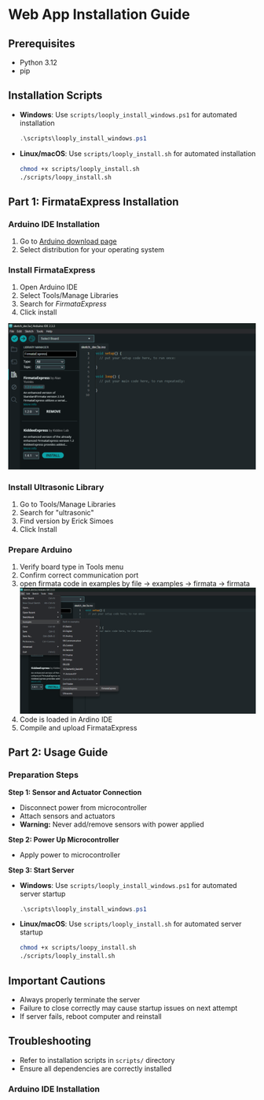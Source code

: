 # Web App Installation Guide

## Prerequisites
- Python 3.12
- pip

## Installation Scripts
- **Windows**: Use `scripts/looply_install_windows.ps1` for automated installation
  ```powershell
  .\scripts\looply_install_windows.ps1
  ```
- **Linux/macOS**: Use `scripts/looply_install.sh` for automated installation
  ```bash
  chmod +x scripts/looply_install.sh
  ./scripts/loopy_install.sh
  ```

## Part 1: FirmataExpress Installation

### Arduino IDE Installation
1. Go to [Arduino download page](https://www.arduino.cc/en/Main/Software)
2. Select distribution for your operating system

### Install FirmataExpress
1. Open Arduino IDE
2. Select Tools/Manage Libraries
3. Search for *FirmataExpress*
4. Click install

![plot](./images/arduino_library_manager_firmata.png)


### Install Ultrasonic Library
1. Go to Tools/Manage Libraries
2. Search for "ultrasonic"
3. Find version by Erick Simoes
4. Click Install

### Prepare Arduino
1. Verify board type in Tools menu
2. Confirm correct communication port
3. open firmata code in examples by file -> examples -> firmata -> firmata
![plot](./images/arduino_library_manager_firmata_run.png)
4. Code is loaded in Ardino IDE
3. Compile and upload FirmataExpress
## Part 2: Usage Guide

### Preparation Steps

**Step 1: Sensor and Actuator Connection**
- Disconnect power from microcontroller
- Attach sensors and actuators
- **Warning:** Never add/remove sensors with power applied

**Step 2: Power Up Microcontroller**
- Apply power to microcontroller

**Step 3: Start Server**
- **Windows**: Use `scripts/looply_install_windows.ps1` for automated server startup
  ```powershell
  .\scripts\looply_install_windows.ps1
  ```
- **Linux/macOS**: Use `scripts/looply_install.sh` for automated server startup
  ```bash
  chmod +x scripts/loopy_install.sh
  ./scripts/looply_install.sh
  ```
  
## Important Cautions
- Always properly terminate the server
- Failure to close correctly may cause startup issues on next attempt
- If server fails, reboot computer and reinstall

## Troubleshooting
- Refer to installation scripts in `scripts/` directory
- Ensure all dependencies are correctly installed
### Arduino IDE Installation

